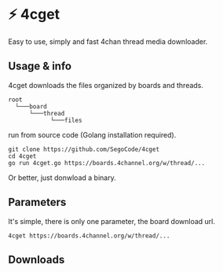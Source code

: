 # ⚡ 4cget

Easy to use, simply and fast 4chan thread media downloader.

## Usage & info

4cget downloads the files organized by boards and threads.

```shell
root
  └───board
      └───thread
            └───files
```

run from source code (Golang installation required).

```shell
git clone https://github.com/SegoCode/4cget
cd 4cget
go run 4cget.go https://boards.4channel.org/w/thread/...
```
Or better, just donwload a binary.

## Parameters

It's simple, there is only one parameter, the board download url.
```shell
4cget https://boards.4channel.org/w/thread/...
```

## Downloads

